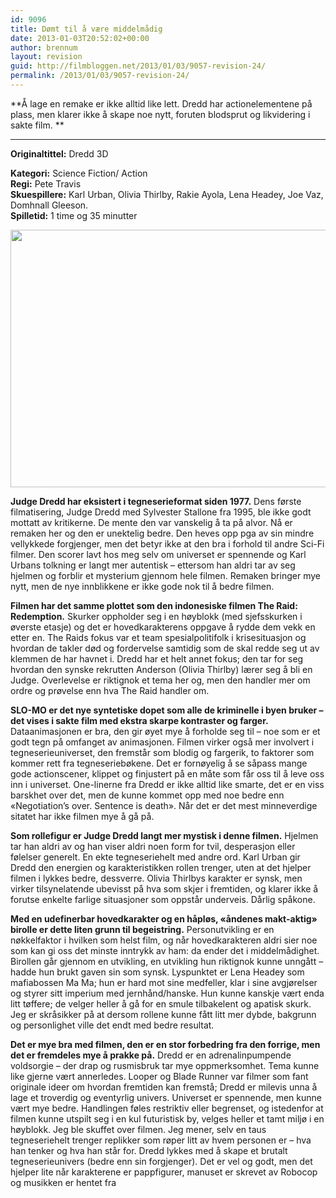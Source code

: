 ```yaml
---
id: 9096
title: Dømt til å være middelmådig
date: 2013-01-03T20:52:02+00:00
author: brennum
layout: revision
guid: http://filmbloggen.net/2013/01/03/9057-revision-24/
permalink: /2013/01/03/9057-revision-24/
---
```

**Å lage en remake er ikke alltid like lett. Dredd har actionelementene på plass, men klarer ikke å skape noe nytt, foruten blodsprut og likvidering i sakte film. **  
****

**<!--more-->Originaltittel:** Dredd 3D

  
**Kategori:** Science Fiction/ Action  
**Regi:** Pete Travis  
**Skuespillere:** Karl Urban, Olivia Thirlby, Rakie Ayola, Lena Headey, Joe Vaz, Domhnall Gleeson.  
**Spilletid:** 1 time og 35 minutter

<a href="http://filmbloggen.net/?attachment_id=9060" rel="attachment wp-att-9060"><img class="alignnone size-large wp-image-9060" src="http://filmbloggen.net/wp-content/uploads//2013/01/DreddReview-620x412.jpg" alt="" width="620" height="412" /></a>

**Judge Dredd har eksistert i tegneserieformat siden 1977.** Dens første filmatisering, Judge Dredd med Sylvester Stallone fra 1995, ble ikke godt mottatt av kritikerne. De mente den var vanskelig å ta på alvor. Nå er remaken her og den er unektelig bedre. Den heves opp pga av sin mindre vellykkede forgjenger, men det betyr ikke at den bra i forhold til andre Sci-Fi filmer. Den scorer lavt hos meg selv om universet er spennende og Karl Urbans tolkning er langt mer autentisk &#8211; ettersom han aldri tar av seg hjelmen og forblir et mysterium gjennom hele filmen. Remaken bringer mye nytt, men de nye innblikkene er ikke gode nok til å bedre filmen.

**Filmen har det samme plottet som den indonesiske filmen The Raid: Redemption.** Skurker oppholder seg i en høyblokk (med sjefsskurken i øverste etasje) og det er hovedkarakterens oppgave å rydde dem vekk en etter en. The Raids fokus var et team spesialpolitifolk i krisesituasjon og hvordan de takler død og fordervelse samtidig som de skal redde seg ut av klemmen de har havnet i. Dredd har et helt annet fokus; den tar for seg hvordan den synske rekrutten Anderson (Olivia Thirlby) lærer seg å bli en Judge. Overlevelse er riktignok et tema her og, men den handler mer om ordre og prøvelse enn hva The Raid handler om.

**SLO-MO er det nye syntetiske dopet som alle de kriminelle i byen bruker &#8211; det vises i sakte film med ekstra skarpe kontraster og farger.** Dataanimasjonen er bra, den gir øyet mye å forholde seg til &#8211; noe som er et godt tegn på omfanget av animasjonen. Filmen virker også mer involvert i tegneserieuniverset, den fremstår som blodig og fargerik, to faktorer som kommer rett fra tegneseriebøkene. Det er fornøyelig å se såpass mange gode actionscener, klippet og finjustert på en måte som får oss til å leve oss inn i universet. One-linerne fra Dredd er ikke alltid like smarte, det er en viss barskhet over det, men de kunne kommet opp med noe bedre enn &laquo;Negotiation&#8217;s over. Sentence is death&raquo;. Når det er det mest minneverdige sitatet har ikke filmen mye å gå på.

**Som rollefigur er Judge Dredd langt mer mystisk i denne filmen.** Hjelmen tar han aldri av og han viser aldri noen form for tvil, desperasjon eller følelser generelt. En ekte tegneseriehelt med andre ord. Karl Urban gir Dredd den energien og karakteristikken rollen trenger, uten at det hjelper filmen i lykkes bedre, dessverre. Olivia Thirlbys karakter er synsk, men virker tilsynelatende ubevisst på hva som skjer i fremtiden, og klarer ikke å forutse enkelte farlige situasjoner som oppstår underveis. Dårlig spåkone.

**Med en udefinerbar hovedkarakter og en håpløs, &laquo;åndenes makt-aktig&raquo; birolle er dette liten grunn til begeistring.** Personutvikling er en nøkkelfaktor i hvilken som helst film, og når hovedkarakteren aldri sier noe som kan gi oss det minste inntrykk av ham: da ender det i middelmådighet. Birollen går gjennom en utvikling, en utvikling hun riktignok kunne unngått &#8211; hadde hun brukt gaven sin som synsk. Lyspunktet er Lena Headey som mafiabossen Ma Ma; hun er hard mot sine medfeller, klar i sine avgjørelser og styrer sitt imperium med jernhånd/hanske. Hun kunne kanskje vært enda litt tøffere; de velger heller å gå for en smule tilbakelent og apatisk skurk. Jeg er skråsikker på at dersom rollene kunne fått litt mer dybde, bakgrunn og personlighet ville det endt med bedre resultat.

**Det er mye bra med filmen, den er en stor forbedring fra den forrige, men det er fremdeles mye å prakke på.** Dredd er en adrenalinpumpende voldsorgie &#8211; der drap og rusmisbruk tar mye oppmerksomhet. Tema kunne like gjerne vært annerledes. Looper og Blade Runner var filmer som fant originale ideer om hvordan fremtiden kan fremstå; Dredd er milevis unna å lage et troverdig og eventyrlig univers. Universet er spennende, men kunne vært mye bedre. Handlingen føles restriktiv eller begrenset, og istedenfor at filmen kunne utspilt seg i en kul futuristisk by, velges heller et tamt miljø i en høyblokk. Jeg ble skuffet over filmen. Jeg mener, selv en taus tegneseriehelt trenger replikker som røper litt av hvem personen er &#8211; hva han tenker og hva han står for. Dredd lykkes med å skape et brutalt tegneserieunivers (bedre enn sin forgjenger). Det er vel og godt, men det hjelper lite når karakterene er pappfigurer, manuset er skrevet av Robocop og musikken er hentet fra

<div class="video-shortcode">
</div>